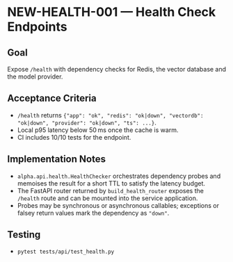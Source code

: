 # NEW-HEALTH-001 — Health Check Endpoints

## Goal
Expose `/health` with dependency checks for Redis, the vector database and the
model provider.

## Acceptance Criteria
- `/health` returns `{"app": "ok", "redis": "ok|down", "vectordb": "ok|down", "provider": "ok|down", "ts": ...}`.
- Local p95 latency below 50 ms once the cache is warm.
- CI includes 10/10 tests for the endpoint.

## Implementation Notes
- `alpha.api.health.HealthChecker` orchestrates dependency probes and memoises
  the result for a short TTL to satisfy the latency budget.
- The FastAPI router returned by `build_health_router` exposes the `/health`
  route and can be mounted into the service application.
- Probes may be synchronous or asynchronous callables; exceptions or falsey
  return values mark the dependency as `"down"`.

## Testing
- `pytest tests/api/test_health.py`
